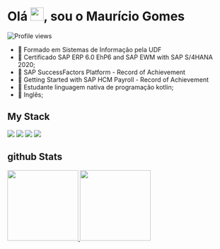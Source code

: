 <h1 align="left">Olá <img src="https://raw.githubusercontent.com/kaueMarques/kaueMarques/master/hi.gif" height="30px">, sou o Maurício Gomes</h1>
<p align="left"> <img src="https://komarev.com/ghpvc/?username=maumauriciog&color=yellow" alt="Profile views" /> </p>

- 🥉 Formado em Sistemas de Informação pela UDF
- 🥉 Certificado SAP ERP 6.0 EhP6 and SAP EWM with SAP S/4HANA 2020;
- 🥈 SAP SuccessFactors Platform - Record of Achievement
- 🥈 Getting Started with SAP HCM Payroll - Record of Achievement
- 📖 Estudante  linguagem nativa de programação kotlin;
- 🧑 Inglês;

## My Stack
<div>
  <img src="https://img.shields.io/badge/SAP-0FAAFF?style=for-the-badge&logo=sap&logoColor=white"/>
  <img src="https://img.shields.io/badge/Kotlin-0095D5?&style=for-the-badge&logo=kotlin&logoColor=white"/>  
  <img src="https://img.shields.io/badge/.NET-5C2D91?style=for-the-badge&logo=.net&logoColor=white"/>
  <img src="https://img.shields.io/badge/HTML-239120?style=for-the-badge&logo=html5&logoColor=white"/>  
</div>

## github Stats
<div>
  <a href="https://beacons.ai/maumauriciog">
    <img height="160em" src="https://github-readme-stats.vercel.app/api?username=maumauriciog&show_icons=true&theme=gruvbox"/>
    <img height="160em" src="https://github-readme-stats.vercel.app/api/top-langs/?username=maumauriciog&layout=compact&langs_count=16&theme=monokai"/>
</div>
